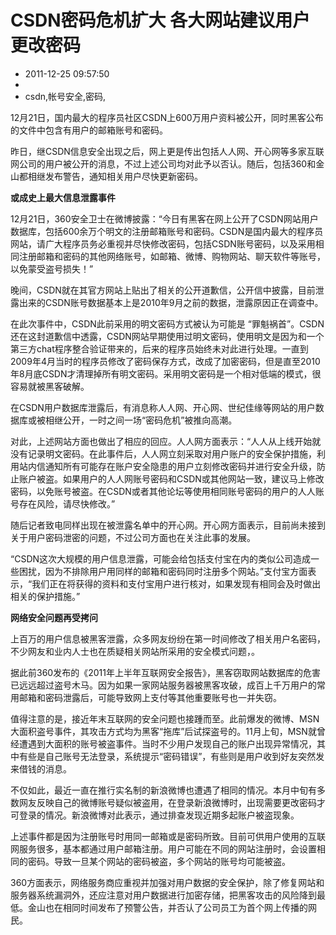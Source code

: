 # CSDN密码危机扩大 各大网站建议用户更改密码
- 2011-12-25 09:57:50
- 
- csdn,帐号安全,密码,

12月21日，国内最大的程序员社区CSDN上600万用户资料被公开，同时黑客公布的文件中包含有用户的邮箱账号和密码。

昨日，继CSDN信息安全出现之后，网上更是传出包括人人网、开心网等多家互联网公司的用户被公开的消息，不过上述公司均对此予以否认。随后，包括360和金山都相继发布警告，通知相关用户尽快更新密码。

<strong>或成史上最大信息泄露事件</strong>

12月21日，360安全卫士在微博披露：“今日有黑客在网上公开了CSDN网站用户数据库，包括600余万个明文的注册邮箱账号和密码。CSDN是国内最大的程序员网站，请广大程序员务必重视并尽快修改密码，包括CSDN账号密码，以及采用相同注册邮箱和密码的其他网络账号，如邮箱、微博、购物网站、聊天软件等账号，以免蒙受盗号损失！”

晚间，CSDN就在其官方网站上贴出了相关的公开道歉信，公开信中披露，目前泄露出来的CSDN账号数据基本上是2010年9月之前的数据，泄露原因正在调查中。

在此次事件中，CSDN此前采用的明文密码方式被认为可能是 “罪魁祸首”。CSDN还在这封道歉信中透露，CSDN网站早期使用过明文密码，使用明文是因为和一个第三方chat程序整合验证带来的，后来的程序员始终未对此进行处理。一直到2009年4月当时的程序员修改了密码保存方式，改成了加密密码，但是直至2010年8月底CSDN才清理掉所有明文密码。采用明文密码是一个相对低端的模式，很容易就被黑客破解。

在CSDN用户数据库泄露后，有消息称人人网、开心网、世纪佳缘等网站的用户数据库或被相继公开，一时之间一场“密码危机”被推向高潮。

对此，上述网站方面也做出了相应的回应。人人网方面表示：“人人从上线开始就没有记录明文密码。在此事件后，人人网立刻采取对用户账户的安全保护措施，利用站内信通知所有可能存在账户安全隐患的用户立刻修改密码并进行安全升级，防止账户被盗。如果用户的人人网账号密码和CSDN或其他网站一致，建议马上修改密码，以免账号被盗。在CSDN或者其他论坛等使用相同账号密码的用户的人人账号存在风险，请尽快修改。”

随后记者致电同样出现在被泄露名单中的开心网。开心网方面表示，目前尚未接到关于用户密码泄密的问题，不过公司方面也在关注此事的发展。

“CSDN这次大规模的用户信息泄露，可能会给包括支付宝在内的类似公司造成一些困扰，因为不排除用户用同样的邮箱和密码同时注册多个网站。”支付宝方面表示，“我们正在将获得的资料和支付宝用户进行核对，如果发现有相同会及时做出相关的保护措施。”

<strong>网络安全问题再受拷问</strong>

上百万的用户信息被黑客泄露，众多网友纷纷在第一时间修改了相关用户名密码，不少网友和业内人士也在质疑相关网站所采用的安全模式问题，。

据此前360发布的《2011年上半年互联网安全报告》，黑客窃取网站数据库的危害已远远超过盗号木马。因为如果一家网站服务器被黑客攻破，成百上千万用户的常用邮箱和密码泄露后，可能导致网上支付等其他重要账号也一并失窃。

值得注意的是，接近年末互联网的安全问题也接踵而至。此前爆发的微博、MSN大面积盗号事件，其攻击方式均为黑客“拖库”后试探盗号的。11月上旬，MSN就曾经遭遇到大面积的账号被盗事件。当时不少用户发现自己的账户出现异常情况，其中有些是自己账号无法登录，系统提示“密码错误”，有些则是用户收到好友突然发来借钱的消息。

不仅如此，最近一直在推行实名制的新浪微博也遭遇了相同的情况。本月中旬有多数网友反映自己的微博账号疑似被盗用，在登录新浪微博时，出现需要更改密码才可登录的情况。新浪微博对此表示，通过排查发现近期多起账户被盗现象。

上述事件都是因为注册账号时用同一邮箱或是密码所致。目前可供用户使用的互联网服务很多，基本都通过用户邮箱注册。用户可能在不同的网站注册时，会设置相同的密码。导致一旦某个网站的密码被盗，多个网站的账号均可能被盗。

360方面表示，网络服务商应重视并加强对用户数据的安全保护，除了修复网站和服务器系统漏洞外，还应注意对用户数据进行加密存储，把黑客攻击的风险降到最低。金山也在相同时间发布了预警公告，并否认了公司员工为首个网上传播的网民。